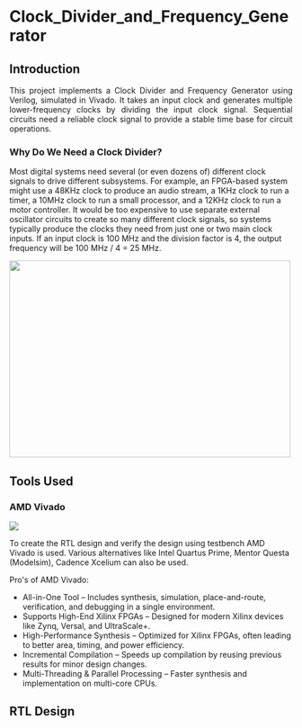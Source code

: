 # Clock_Divider_and_Frequency_Generator
## Introduction
<p align="justify">This project implements a Clock Divider and Frequency Generator using Verilog, simulated in Vivado. It takes an input clock and generates multiple lower-frequency clocks by dividing the input clock signal. Sequential circuits need a reliable clock signal to provide a stable time base for circuit operations.</p>
 
### Why Do We Need a Clock Divider?
<p allign="justify">Most digital systems need several (or even dozens of) different clock signals to drive different subsystems. For example, an FPGA-based system might use a 48KHz clock to produce an audio stream, a 1KHz clock to run a timer, a 10MHz clock to run a small processor, and a 12KHz clock to run a motor controller. It would be too expensive to use separate external oscillator circuits to create so many different clock signals, so systems typically produce the clocks they need from just one or two main clock inputs. If an input clock is 100 MHz and the division factor is 4, the output frequency will be 100 MHz / 4 = 25 MHz.</p>
<img src = "https://media.licdn.com/dms/image/v2/D5612AQHc9xaJgEvYwA/article-inline_image-shrink_1500_2232/article-inline_image-shrink_1500_2232/0/1701489781545?e=1744243200&v=beta&t=lUSHIzDP9tkzgGfAgjGaSXMJ6UmbIMXak-SXAZxMr1c" width="500" height="350">

## Tools Used
### AMD Vivado
<img src = "https://www.xilinx.com/content/xilinx/en/support/quality/quality-design/_jcr_content/root/responsivegridgraybottom/responsivegridgraybottomcolcontainer/parsyscol3/xilinxpromo_6023.img.jpg/1686867480903.jpg">
<p allign="justify">To create the RTL design and verify the design using testbench AMD Vivado is used. Various alternatives like Intel Quartus Prime, Mentor Questa (Modelsim), Cadence Xcelium can also be used.</p> 
Pro's of AMD Vivado:

- All-in-One Tool – Includes synthesis, simulation, place-and-route, verification, and debugging in a single environment.
- Supports High-End Xilinx FPGAs – Designed for modern Xilinx devices like Zynq, Versal, and UltraScale+.
- High-Performance Synthesis – Optimized for Xilinx FPGAs, often leading to better area, timing, and power efficiency.
- Incremental Compilation – Speeds up compilation by reusing previous results for minor design changes.
- Multi-Threading & Parallel Processing – Faster synthesis and implementation on multi-core CPUs.

## RTL Design
